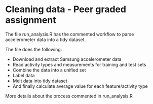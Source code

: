 # Cleaning data - Peer graded assignment

The file run_analysis.R has the commented workflow to parse accelerometer data into a tidy dataset.

The file does the following:
- Download and extract Samsung accelerometer data
- Read activity types and measurements for training and test sets
- Combine the data into a unified set
- Label data
- Melt data into tidy dataset
- And finally calculate average value for each feature/activity type

More details about the process commented in run_analysis.R
